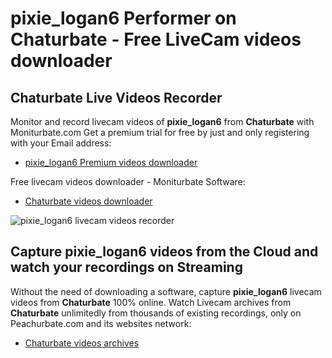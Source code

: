 # pixie_logan6 Performer on Chaturbate - Free LiveCam videos downloader

## Chaturbate Live Videos Recorder

Monitor and record livecam videos of **pixie_logan6** from **Chaturbate** with Moniturbate.com
Get a premium trial for free by just and only registering with your Email address:
* [pixie_logan6 Premium videos downloader](https://moniturbate.com/request-demo-licence-key.html)

Free livecam videos downloader - Moniturbate Software:
* [Chaturbate videos downloader](https://moniturbate.com/moniturbate-download-software.html)

![pixie_logan6 livecam videos recorder](https://peachurnet.com/templates/moniturbate-software.png)


## Capture pixie_logan6 videos from the Cloud and watch your recordings on Streaming

Without the need of downloading a software, capture **pixie_logan6** livecam videos from **Chaturbate** 100% online.
Watch Livecam archives from **Chaturbate** unlimitedly from thousands of existing recordings, only on Peachurbate.com and its websites network:
* [Chaturbate videos archives](https://peachurnet.com/)